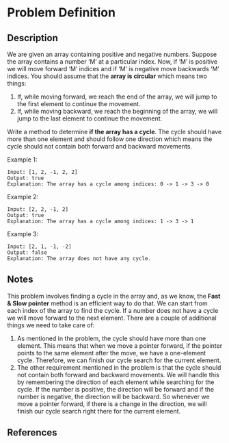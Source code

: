 # Problem Definition

## Description

We are given an array containing positive and negative numbers. Suppose the array contains a number ‘M’ at a particular index. Now, if ‘M’ is positive we will move forward ‘M’ indices and if ‘M’ is negative move backwards ‘M’ indices. You should assume that the **array is circular** which means two things:

1. If, while moving forward, we reach the end of the array, we will jump to the first element to continue the movement.
2. If, while moving backward, we reach the beginning of the array, we will jump to the last element to continue the movement.

Write a method to determine **if the array has a cycle**. The cycle should have more than one element and should follow one direction which means the cycle should not contain both forward and backward movements.

Example 1:

```text
Input: [1, 2, -1, 2, 2]
Output: true
Explanation: The array has a cycle among indices: 0 -> 1 -> 3 -> 0
```

Example 2:

```text
Input: [2, 2, -1, 2]
Output: true
Explanation: The array has a cycle among indices: 1 -> 3 -> 1
```

Example 3:

```text
Input: [2, 1, -1, -2]
Output: false
Explanation: The array does not have any cycle.
```

## Notes

This problem involves finding a cycle in the array and, as we know, the **Fast & Slow pointer** method is an efficient way to do that. We can start from each index of the array to find the cycle. If a number does not have a cycle we will move forward to the next element. There are a couple of additional things we need to take care of:

1. As mentioned in the problem, the cycle should have more than one element. This means that when we move a pointer forward, if the pointer points to the same element after the move, we have a one-element cycle. Therefore, we can finish our cycle search for the current element.
2. The other requirement mentioned in the problem is that the cycle should not contain both forward and backward movements. We will handle this by remembering the direction of each element while searching for the cycle. If the number is positive, the direction will be forward and if the number is negative, the direction will be backward. So whenever we move a pointer forward, if there is a change in the direction, we will finish our cycle search right there for the current element.

## References
